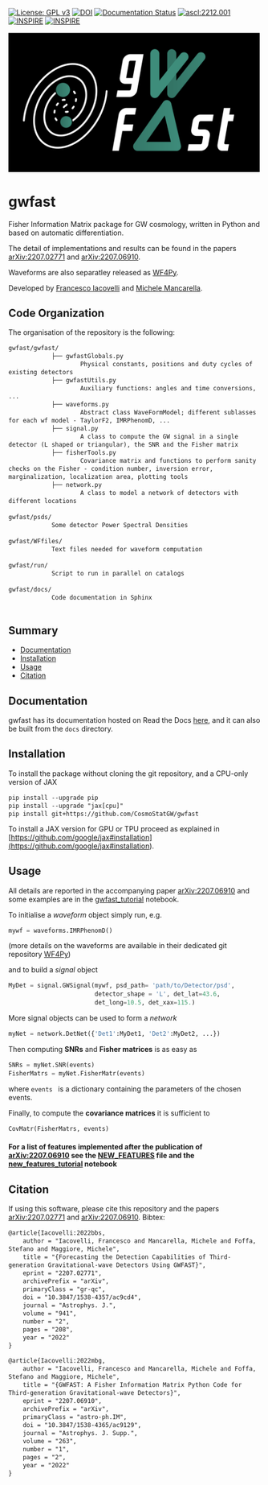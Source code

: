 [![License: GPL v3](https://img.shields.io/badge/License-GPLv3-blue.svg)](https://www.gnu.org/licenses/gpl-3.0) [![DOI](https://zenodo.org/badge/doi/10.5281/zenodo.18914.svg)](http://dx.doi.org/10.5281/zenodo.7060236) [![Documentation Status](https://readthedocs.org/projects/gwfast/badge/?version=latest)](https://gwfast.readthedocs.io/en/latest/?badge=latest) <a href="https://ascl.net/2212.001"><img src="https://img.shields.io/badge/ascl-2212.001-blue.svg?colorB=262255" alt="ascl:2212.001" /></a>[![INSPIRE](https://img.shields.io/badge/INSPIRE-Iacovelli:2022bbs-001529.svg)](https://inspirehep.net/literature/2106524) [![INSPIRE](https://img.shields.io/badge/INSPIRE-Iacovelli:2022mbg-001529.svg)](https://inspirehep.net/literature/2112457)

![alt text](<https://github.com/CosmoStatGW/gwfast/blob/master/gwfast_logo_bkgd.png>)

# gwfast
Fisher Information Matrix package for GW cosmology, written in Python and based on automatic differentiation.

The detail of implementations and results can be found in the papers [arXiv:2207.02771](<https://arxiv.org/abs/2207.02771>) and [arXiv:2207.06910](<https://arxiv.org/abs/2207.06910>).

Waveforms are also separatley released as [WF4Py](<https://github.com/CosmoStatGW/WF4Py>).

Developed by [Francesco Iacovelli](<https://github.com/FrancescoIacovelli>) and [Michele Mancarella](<https://github.com/Mik3M4n>).

## Code Organization
The organisation of the repository is the following:

```
gwfast/gwfast/
			├── gwfastGlobals.py 
					Physical constants, positions and duty cycles of existing detectors
			├── gwfastUtils.py
					Auxiliary functions: angles and time conversions, ...
			├── waveforms.py
					Abstract class WaveFormModel; different sublasses for each wf model - TaylorF2, IMRPhenomD, ...
			├── signal.py
					A class to compute the GW signal in a single detector (L shaped or triangular), the SNR and the Fisher matrix
			├── fisherTools.py
					Covariance matrix and functions to perform sanity checks on the Fisher - condition number, inversion error, marginalization, localization area, plotting tools
			├── network.py
					A class to model a network of detectors with different locations

gwfast/psds/ 
			Some detector Power Spectral Densities 
			
gwfast/WFfiles/ 
			Text files needed for waveform computation
			
gwfast/run/
			Script to run in parallel on catalogs
			
gwfast/docs/ 
			Code documentation in Sphinx
						
```

## Summary

* [Documentation](https://github.com/CosmoStatGW/gwfast#Documentation)
* [Installation](https://github.com/CosmoStatGW/gwfast#Installation)
* [Usage](https://github.com/CosmoStatGW/gwfast#Usage)
* [Citation](https://github.com/CosmoStatGW/gwfast#Citation)

## Documentation

gwfast has its documentation hosted on Read the Docs [here](<https://gwfast.readthedocs.io/en/latest/>), and it can also be built from the ```docs``` directory.

## Installation
To install the package without cloning the git repository, and a CPU-only version of JAX 

```
pip install --upgrade pip
pip install --upgrade "jax[cpu]" 
pip install git+https://github.com/CosmoStatGW/gwfast
```

To install a JAX version for GPU or TPU proceed as explained in [https://github.com/google/jax#installation](<https://github.com/google/jax#installation>).


## Usage

All details are reported in the accompanying paper [arXiv:2207.06910](<https://arxiv.org/abs/2207.06910>) and some examples are in the [gwfast_tutorial](<https://github.com/CosmoStatGW/gwfast/blob/master/notebooks/gwfast_tutorial.ipynb>) notebook.

To initialise a *waveform* object simply run, e.g.

```python
mywf = waveforms.IMRPhenomD()
```
(more details on the waveforms are available in their dedicated git repository [WF4Py](<https://github.com/CosmoStatGW/WF4Py>))

and to build a *signal* object 

```python
MyDet = signal.GWSignal(mywf, psd_path= 'path/to/Detector/psd',
 						detector_shape = 'L', det_lat=43.6, 
 						det_long=10.5, det_xax=115.) 
```

More signal objects can be used to form a *network*

```python
myNet = network.DetNet({'Det1':MyDet1, 'Det2':MyDet2, ...}) 
```

Then computing **SNRs** and **Fisher matrices** is as easy as

```python
SNRs = myNet.SNR(events) 
FisherMatrs = myNet.FisherMatr(events)  
```
where ```events ``` is a dictionary containing the parameters of the chosen events.

Finally, to compute the **covariance matrices** it is sufficient to

```python
CovMatr(FisherMatrs, events) 
```

#### For a list of features implemented after the publication of [arXiv:2207.06910](<https://arxiv.org/abs/2207.06910>) see the [NEW_FEATURES](<https://github.com/CosmoStatGW/gwfast/blob/master/NEW_FEATURES.md>) file and the [new\_features_tutorial](<https://github.com/CosmoStatGW/gwfast/blob/master/notebooks/new_features_tutorial.ipynb>) notebook

## Citation

If using this software, please cite this repository and the papers [arXiv:2207.02771](<https://arxiv.org/abs/2207.02771>) and [arXiv:2207.06910](<https://arxiv.org/abs/2207.06910>). Bibtex:

```
@article{Iacovelli:2022bbs,
    author = "Iacovelli, Francesco and Mancarella, Michele and Foffa, Stefano and Maggiore, Michele",
    title = "{Forecasting the Detection Capabilities of Third-generation Gravitational-wave Detectors Using GWFAST}",
    eprint = "2207.02771",
    archivePrefix = "arXiv",
    primaryClass = "gr-qc",
    doi = "10.3847/1538-4357/ac9cd4",
    journal = "Astrophys. J.",
    volume = "941",
    number = "2",
    pages = "208",
    year = "2022"
}
```

```
@article{Iacovelli:2022mbg,
    author = "Iacovelli, Francesco and Mancarella, Michele and Foffa, Stefano and Maggiore, Michele",
    title = "{GWFAST: A Fisher Information Matrix Python Code for Third-generation Gravitational-wave Detectors}",
    eprint = "2207.06910",
    archivePrefix = "arXiv",
    primaryClass = "astro-ph.IM",
    doi = "10.3847/1538-4365/ac9129",
    journal = "Astrophys. J. Supp.",
    volume = "263",
    number = "1",
    pages = "2",
    year = "2022"
}
```